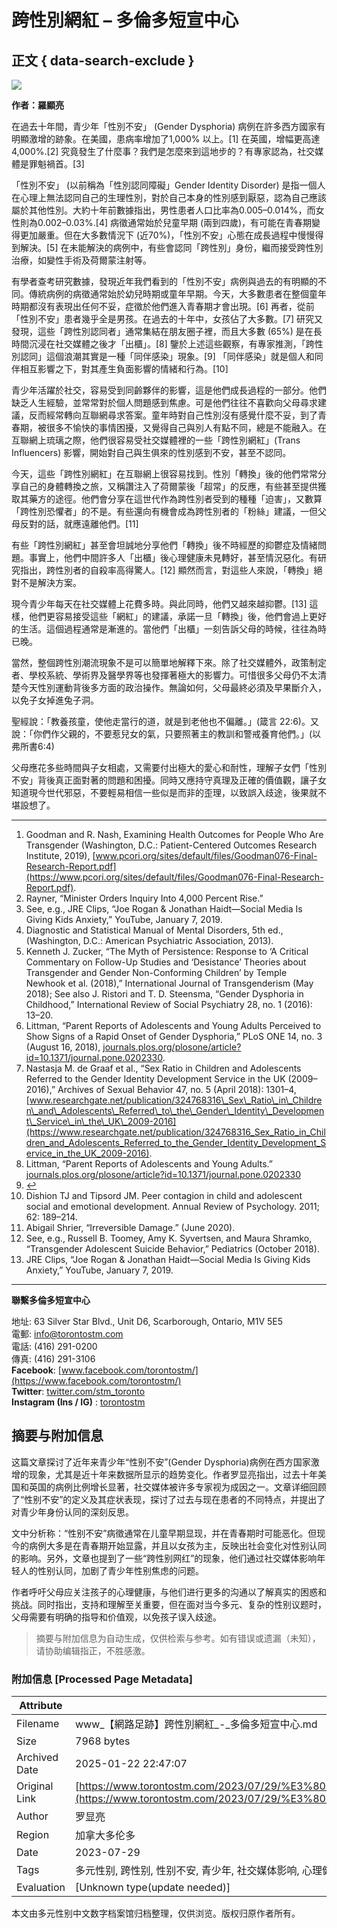 # 跨性別網紅 – 多倫多短宣中心

## 正文 { data-search-exclude }


![](https://www.torontostm.com/wp-content/uploads/2023/07/trans-sexuality-g092f83399_640.jpg)

**作者：羅顯亮**

在過去十年間，青少年「性別不安」 (Gender Dysphoria) 病例在許多西方國家有明顯激增的跡象。在美國，患病率增加了1,000% 以上。[1] 在英國，增幅更高達4,000%.[2] 究竟發生了什麼事？我們是怎麼來到這地步的？有專家認為，社交媒體是罪魁禍首。[3]

「性別不安」 (以前稱為「性別認同障礙」Gender Identity Disorder) 是指一個人在心理上無法認同自己的生理性別，對於自己本身的性別感到厭惡，認為自己應該屬於其他性別。大約十年前數據指出，男性患者人口比率為0.005–0.014%，而女性則為0.002–0.03%.[4] 病徵通常始於兒童早期 (兩到四歲)，有可能在青春期變得更加嚴重。但在大多數情況下 (近70%)，「性別不安」心態在成長過程中慢慢得到解決。[5] 在未能解決的病例中，有些會認同「跨性別」身份，繼而接受跨性別治療，如變性手術及荷爾蒙注射等。

有學者查考研究數據，發現近年我們看到的「性別不安」病例與過去的有明顯的不同。傳統病例的病徵通常始於幼兒時期或童年早期。今天，大多數患者在整個童年時期都沒有表現出任何不妥，症徵於他們進入青春期才會出現。[6] 再者，從前「性別不安」患者幾乎全是男孩。在過去的十年中，女孩佔了大多數。[7] 研究又發現，這些「跨性別認同者」通常集結在朋友圈子裡，而且大多數 (65%) 是在長時間沉浸在社交媒體之後才「出櫃」。[8] 鑒於上述這些觀察，有專家推測，「跨性別認同」這個浪潮其實是一種「同伴感染」現象。[9] 「同伴感染」就是個人和同伴相互影響之下，對其產生負面影響的情緒和行為。[10]

青少年活躍於社交，容易受到同齡夥伴的影響，這是他們成長過程的一部分。他們缺乏人生經驗，並常常對於個人問題感到焦慮。可是他們往往不喜歡向父母尋求建議，反而經常轉向互聯網尋求答案。童年時對自己性別沒有感覺什麼不妥，到了青春期，被很多不愉快的事情困擾，又覺得自己與別人有點不同，總是不能融入。在互聯網上琉璃之際，他們很容易受社交媒體裡的一些「跨性別網紅」(Trans Influencers) 影響，開始對自己與生俱來的性別感到不安，甚至不認同。

今天，這些「跨性別網紅」在互聯網上很容易找到。性別「轉換」後的他們常常分享自己的身體轉換之旅，又稱讚注入了荷爾蒙後「超常」的反應，有些甚至提供獲取其藥方的途徑。他們會分享在這世代作為跨性別者受到的種種「迫害」，又數算「跨性別恐懼者」的不是。有些還向有機會成為跨性別者的「粉絲」建議，一但父母反對的話，就應遠離他們。[11]

有些「跨性別網紅」甚至會坦誠地分享他們「轉換」後不時經歷的抑鬱症及情緒問題。事實上，他們中間許多人「出櫃」後心理健康未見轉好，甚至情況惡化。有研究指出，跨性別者的自殺率高得驚人。[12] 顯然而言，對這些人來說，「轉換」絕對不是解決方案。

現今青少年每天在社交媒體上花費多時。與此同時，他們又越來越抑鬱。[13] 這樣，他們更容易接受這些「網紅」的建議，承諾一旦「轉換」後，他們會過上更好的生活。這個過程通常是漸進的。當他們「出櫃」一刻告訴父母的時候，往往為時已晚。

當然，整個跨性別潮流現象不是可以簡單地解釋下來。除了社交媒體外，政策制定者、學校系統、學術界及醫學界等也發揮著極大的影響力。可惜很多父母仍不太清楚今天性別運動背後多方面的政治操作。無論如何，父母最終必須及早果斷介入，以免子女掉進兔子洞。

聖經說：「教養孩童，使他走當行的道，就是到老他也不偏離。」(箴言 22:6)。又說：「你們作父親的，不要惹兒女的氣，只要照著主的教訓和警戒養育他們。」(以弗所書6:4)

父母應花多些時間與子女相處，又需要付出極大的愛心和耐性，理解子女們「性別不安」背後真正面對著的問題和困擾。同時又應持守真理及正確的價值觀，讓子女知道現今世代邪惡，不要輕易相信一些似是而非的歪理，以致誤入歧途，後果就不堪設想了。

---

1. Goodman and R. Nash, Examining Health Outcomes for People Who Are Transgender (Washington, D.C.: Patient-Centered Outcomes Research Institute, 2019), [www.pcori.org/sites/default/files/Goodman076-Final-Research-Report.pdf](https://www.pcori.org/sites/default/files/Goodman076-Final-Research-Report.pdf).
2. Rayner, “Minister Orders Inquiry Into 4,000 Percent Rise.”
3. See, e.g., JRE Clips, “Joe Rogan & Jonathan Haidt—Social Media Is Giving Kids Anxiety,” YouTube, January 7, 2019.
4. Diagnostic and Statistical Manual of Mental Disorders, 5th ed., (Washington, D.C.: American Psychiatric Association, 2013).
5. Kenneth J. Zucker, “The Myth of Persistence: Response to ‘A Critical Commentary on Follow-Up Studies and ‘Desistance’ Theories about Transgender and Gender Non-Conforming Children’ by Temple Newhook et al. (2018),” International Journal of Transgenderism (May 2018); See also J. Ristori and T. D. Steensma, “Gender Dysphoria in Childhood,” International Review of Social Psychiatry 28, no. 1 (2016): 13–20.
6. Littman, “Parent Reports of Adolescents and Young Adults Perceived to Show Signs of a Rapid Onset of Gender Dysphoria,” PLoS ONE 14, no. 3 (August 16, 2018), [journals.plos.org/plosone/article?id=10.1371/journal.pone.0202330](https://journals.plos.org/plosone/article?id=10.1371/journal.pone.0202330).
7. Nastasja M. de Graaf et al., “Sex Ratio in Children and Adolescents Referred to the Gender Identity Development Service in the UK (2009–2016),” Archives of Sexual Behavior 47, no. 5 (April 2018): 1301–4, [www.researchgate.net/publication/324768316\_Sex\_Ratio\_in\_Children\_and\_Adolescents\_Referred\_to\_the\_Gender\_Identity\_Development\_Service\_in\_the\_UK\_2009-2016](https://www.researchgate.net/publication/324768316_Sex_Ratio_in_Children_and_Adolescents_Referred_to_the_Gender_Identity_Development_Service_in_the_UK_2009-2016).
8. Littman, “Parent Reports of Adolescents and Young Adults.” [journals.plos.org/plosone/article?id=10.1371/journal.pone.0202330](https://journals.plos.org/plosone/article?id=10.1371/journal.pone.0202330)
9. [↩︎](app://obsidian.md/index.html#fnref-9-8374a5ae67deea74)
10. Dishion TJ and Tipsord JM. Peer contagion in child and adolescent social and emotional development. Annual Review of Psychology. 2011; 62: 189–214.
11. Abigail Shrier, “Irreversible Damage.” (June 2020).
12. See, e.g., Russell B. Toomey, Amy K. Syvertsen, and Maura Shramko, “Transgender Adolescent Suicide Behavior,” Pediatrics (October 2018).
13. JRE Clips, “Joe Rogan & Jonathan Haidt—Social Media Is Giving Kids Anxiety,” YouTube, January 7, 2019.

---

**聯繫多倫多短宣中心**

地址: 63 Silver Star Blvd., Unit D6, Scarborough, Ontario, M1V 5E5  
電郵: [info@torontostm.com](mailto:info@torontostm.com)  
電話: (416) 291-0200  
傳真: (416) 291-3106  
**Facebook**: [www.facebook.com/torontostm/](https://www.facebook.com/torontostm/)  
**Twitter**: [twitter.com/stm\_toronto](https://twitter.com/stm_toronto)  
**Instagram (Ins / IG)** : [torontostm](https://www.instagram.com/torontostm/)
<!-- tcd_original_link https://www.torontostm.com/2023/07/29/%E3%80%90%E7%B6%B2%E8%B7%AF%E8%B6%B3%E8%B7%A1%E3%80%91%E8%B7%A8%E6%80%A7%E5%88%A5%E7%B6%B2%E7%B4%85/ -->


## 摘要与附加信息

<!-- tcd_abstract -->
这篇文章探讨了近年来青少年“性别不安”(Gender Dysphoria)病例在西方国家激增的现象，尤其是近十年来数据所显示的趋势变化。作者罗显亮指出，过去十年美国和英国的病例比例增长显著，社交媒体被许多专家视为成因之一。文章详细回顾了“性别不安”的定义及其症状表现，探讨了过去与现在患者的不同特点，并提出了对青少年身份认同的深刻反思。

文中分析称：“性别不安”病徵通常在儿童早期显现，并在青春期时可能恶化。但现今的病例大多是在青春期开始显露，并且以女孩为主，反映出社会变化对性别认同的影响。另外，文章也提到了一些“跨性别网红”的现象，他们通过社交媒体影响年轻人的性别认同，加剧了青少年性别焦虑的问题。

作者呼吁父母应关注孩子的心理健康，与他们进行更多的沟通以了解真实的困惑和挑战。同时指出，支持和理解至关重要，但在面对当今多元、复杂的性别议题时，父母需要有明确的指导和价值观，以免孩子误入歧途。
<!-- tcd_abstract_end -->

> 摘要与附加信息为自动生成，仅供检索与参考。如有错误或遗漏（未知），请协助编辑指正，不胜感激。

### 附加信息 [Processed Page Metadata]

| Attribute       | Value                                  |
|-----------------|----------------------------------------|
| Filename        | www_【網路足跡】跨性別網紅_-_多倫多短宣中心.md                             |
| Size            | 7968 bytes                           |
| Archived Date   | 2025-01-22 22:47:07                             |
| Original Link   | [https://www.torontostm.com/2023/07/29/%E3%80%90%E7%B6%B2%E8%B7%AF%E8%B6%B3%E8%B7%A1%E3%80%91%E8%B7%A8%E6%80%A7%E5%88%A5%E7%B6%B2%E7%B4%85/](https://www.torontostm.com/2023/07/29/%E3%80%90%E7%B6%B2%E8%B7%AF%E8%B6%B3%E8%B7%A1%E3%80%91%E8%B7%A8%E6%80%A7%E5%88%A5%E7%B6%B2%E7%B4%85/)                       |
| Author          | 罗显亮                               |
| Region          | 加拿大多伦多                               |
| Date            | 2023-07-29                                 |
| Tags            | 多元性别, 跨性别, 性别不安, 青少年, 社交媒体影响, 心理健康, 法律政策, 家庭教育, 性别认同, 性别转型                                 |
| Evaluation            | [Unknown type(update needed)]                                 |
<!-- tcd_table_end -->

本文由多元性别中文数字档案馆归档整理，仅供浏览。版权归原作者所有。

